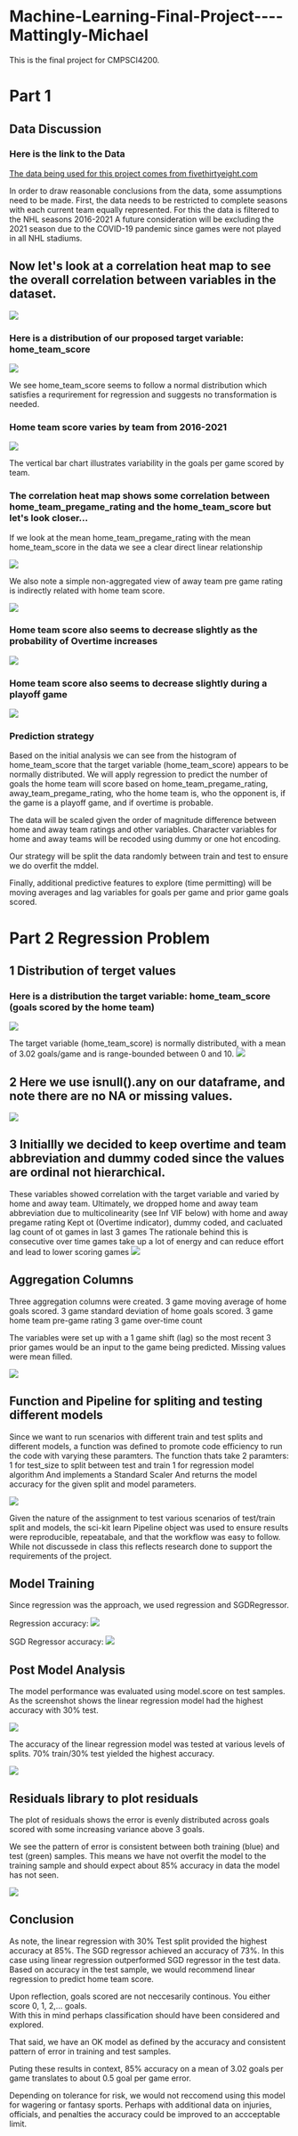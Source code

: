 # Machine-Learning-Final-Project----Mattingly-Michael
This is the final project for CMPSCI4200.  

# Part 1

## Data Discussion
### Here is the link to the Data
[The data being used for this project comes from fivethirtyeight.com](https://github.com/fivethirtyeight/data/tree/master/nhl-forecasts)

In order to draw reasonable conclusions from the data, some assumptions need to be made.
First, the data needs to be restricted to complete seasons with each current team equally represented.
For this the data is filtered to the NHL seasons 2016-2021
A future consideration will be excluding the 2021 season due to the COVID-19 pandemic since games were not played in all NHL stadiums.

## Now let's look at a correlation heat map to see the overall correlation between variables in the dataset.
![](./IMAGES/CorrHeatMap.png)

### Here is a distribution of our proposed target variable: home_team_score
![](./IMAGES/HomeTeamScoreHistogram.png)

We see home_team_score seems to follow a normal distribution which satisfies a requrirement for regression and suggests no transformation is needed.

### Home team score varies by team from 2016-2021 
![](./IMAGES/HomeTeamScoreVariabilityByTeam.png)

The vertical bar chart illustrates variability in the goals per game scored by team.

### The correlation heat map shows some correlation between home_team_pregame_rating and the home_team_score but let's look closer...
If we look at the mean home_team_pregame_rating with the mean home_team_score in the data we see a clear direct linear relationship

![](./IMAGES/AggTeamRatingbyYearMeanGoalsPerGame.png)

We also note a simple non-aggregated view of away team pre game rating is indirectly related with home team score.

![](./IMAGES/CorrPlotAwayRatingHomeGoals.png)

### Home team score also seems to decrease slightly as the probability of Overtime increases

![](./IMAGES/CorrPlotOverTimePrHomeGoals.png)

### Home team score also seems to decrease slightly during a playoff game

![](./IMAGES/CorrPlotPlayoffGameHomeGoals.png)

### Prediction strategy
Based on the initial analysis we can see from the histogram of home_team_score that the target variable (home_team_score) appears to be normally distributed.
We will apply regression to predict the number of goals the home team will score based on home_team_pregame_rating, away_team_pregame_rating, 
who the home team is, who the opponent is, if the game is a playoff game, and if overtime is probable. 

The data will be scaled given the order of magnitude difference between home and away team ratings and other variables.
Character variables for home and away teams will be recoded using dummy or one hot encoding.

Our strategy will be split the data randomly between train and test to ensure we do overfit the mddel.

Finally, additional predictive features to explore (time permitting) will be moving averages and lag variables for goals per game and prior game goals scored.

# Part 2 Regression Problem

## 1 Distribution of terget values
### Here is a distribution the target variable: home_team_score (goals scored by the home team)
![](./IMAGES/HomeTeamScoreHistogram.png)

The target variable (home_team_score) is normally distributed, with a mean of 3.02 goals/game and is range-bounded between 0 and 10.
![](./IMAGES/TargetDescribe.png)

## 2 Here we use isnull().any on our dataframe, and note there are no NA or missing values.
![](./IMAGES/NoNAValues.JPG)

## 3 Initiallly we decided to keep overtime and team abbreviation and dummy coded since the values are ordinal not hierarchical.
These variables showed correlation with the target variable and varied by home and away team.
Ultimately, we dropped home and away team abbreviation due to multicolinearity (see Inf VIF below) with home and away pregame rating
Kept ot (Overtime indicator), dummy coded, and cacluated lag count of ot games in last 3 games 
The rationale behind this is consecutive over time games take up a lot of energy and can reduce effort and lead to lower scoring games 
![](./IMAGES/HiVIF.JPG)

## Aggregation Columns
Three aggregation columns were created.
3 game moving average of home goals scored.
3 game standard deviation of home goals scored.
3 game home team pre-game rating
3 game over-time count

The variables were set up with a 1 game shift (lag) so the most recent 3 prior games would be an input to the game being predicted. Missing values were mean filled.

![](./IMAGES/AggColumns.JPG)

## Function and Pipeline for spliting and testing different models
Since we want to run scenarios with different train and test splits and different models, a function was defined to promote code efficiency to run the code with varying these paramters.
The function thats take 2 paramters:
   1 for test_size to split between test and train 
   1 for regression model algorithm
And implements a Standard Scaler
And returns the model accuracy for the given split and model parameters.

![](./IMAGES/ModelBuilderFunction.JPG)

Given the nature of the assignment to test various scenarios of test/train split and models, the sci-kit learn Pipeline object was used to ensure results were reproducible, repeatabale, and that the workflow was easy to follow. While not discussede in class this reflects research done to support the requirements of the project.

## Model Training
Since regression was the approach, we used regression and SGDRegressor.

Regression accuracy: ![](./IMAGES/RegAccuracy.JPG)

SGD Regressor accuracy: ![](./IMAGES/SGDRaccuracy.JPG)

## Post Model Analysis
The model performance was evaluated using model.score on test samples.
As the screenshot shows the linear regression model had the highest accuracy with 30% test.

![](./IMAGES/AccuracyComparison.JPG)

The accuracy of the linear regression model was tested at various levels of splits.
70% train/30% test yielded the highest accuracy.

![](./IMAGES/accuracyplot2.JPG)

## Residuals library to plot residuals
The plot of residuals shows the error is evenly distributed across goals scored with some increasing variance above 3 goals.

We see the pattern of error is consistent between both training (blue) and test (green) samples.
This means we have not overfit the model to the training sample and should expect about 85% accuracy in data the model has not seen.

![](./IMAGES/ResidualPlot.png)

## Conclusion
As note, the linear regression with 30% Test split provided the highest accuracy at 85%. 
The SGD regressor achieved an accuracy of 73%.
In this case using linear regression outperformed SGD regressor in the test data.
Based on accuracy in the test sample, we would recommend linear regression to predict home team score.

Upon reflection, goals scored are not neccesarily continous.  You either score 0, 1, 2,... goals.  
With this in mind perhaps classification should have been considered and explored.   

That said, we have an OK model as defined by the accuracy and consistent pattern of error in training and test samples. 

Puting these results in context, 85% accuracy on a mean of 3.02 goals per game translates to about 0.5 goal per game error.  

Depending on tolerance for risk, we would not reccomend using this model for wagering or fantasy sports.
Perhaps with additional data on injuries, officials, and penalties the accuracy could be improved to an accceptable limit.



